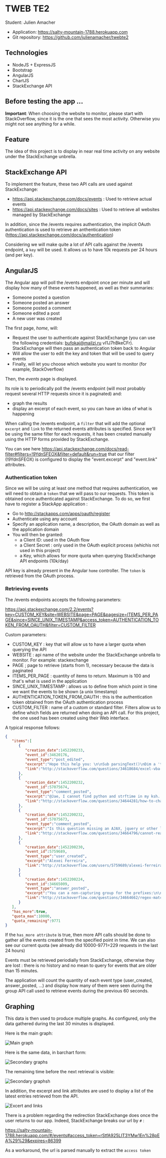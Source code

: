 # TWEB TE2

Student: Julien Amacher

* Application: https://salty-mountain-1788.herokuapp.com
* Git repository: https://github.com/julienamacher/twebte2

## Technologies

* NodeJS + ExpressJS
* Bootstrap
* AngularJS
* ChartJS
* StackExchange API

## Before testing the app ...

**Important**: When choosing the website to monitor, please start with StackOverflow,
since it is the one that sees the most activity. Otherwise you might not see anything for a while.

## Feature

The idea of this project is to display in near real time activity on any website under the StackExchange unbrella.

## StackExchange API

To implement the feature, these two API calls are used against StackExchange:
  * https://api.stackexchange.com/docs/events : Used to retrieve actual events
  * https://api.stackexchange.com/docs/sites : Used to retrieve all websites managed by StackExchange

In addition, since the /events requires authentication, the implicit OAuth authentication is used to retrieve an anthentication token (https://api.stackexchange.com/docs/authentication)

Considering we will make quite a lot of API calls against the /events endpoint, a `key` will be used. It allows us to have 10k requests per 24 hours (and per key).

## AngularJS

The Angular app will poll the /events endpoint once per minute and will display how many of these events happened, as well as their summaries:
- Someone posted a question
- Someone posted an answer
- Someone posted a comment
- Someone edited a post
- A new user was created

The first page, _home_, will:
  * Request the user to authenticate against StackExchange (you can use the following credentials: bufokaj@mailzi.ru vI1J7hBkeCFr). StackExchange will then pass an authentication token back to Angular
  * Will allow the user to edit the key and token that will be used to query events
  * Finally, will let you choose which website you want to monitor (for example, StackOverflow)

Then, the _events_ page is displayed.

Its role is to periodically poll the /events endpoint (will most probably request several HTTP requests since it is paginated) and:
  * graph the results
  * display an excerpt of each event, so you can have an idea of what is happening

When calling the /events endpoint, a `filter` that will add the optional `excerpt` and `link` to the returned events attributes is specified. Since we'll be using the same filter for each requests, it has been created manually using the HTTP forms provided by StackExchange.

You can see here https://api.stackexchange.com/docs/read-filter#filters=!9YdnSFEOX&filter=default&run=true that our filter (!9YdnSFEOX) is configured to display the "event.excerpt" and "event.link" attributes.

### Authentication token

Since we will be using at least one method that requires authentication, we will need to obtain a `token` that we will pass to our requests. This token is obtained once authenticated against StackExchange. To do so, we first have to register a StackApp application :

* Go to http://stackapps.com/apps/oauth/register
* Authenticate using any account
* Specify an application name, a description, the OAuth domain as well as the application domain
* You will then be granted:
  * a Client ID: used in the OAuth flow
  * a Client Secret : only used in the OAuth explicit process (whichis not used in this project)
  * a Key, which allows for more quota when querying StackExchange API endpoints (10k/day)

API key is already present in the Angular `home` controller. The `token` is retrieved from the OAuth process.

### Retrieving events

The /events endpoints accepts the following parameters:

https://api.stackexchange.com/2.2/events?key=CUSTOM_KEY&site=WEBSITE&page=PAGE&pagesize=ITEMS_PER_PAGE&since=SINCE_UNIX_TIMESTAMP&access_token=AUTHENTICATION_TOKEN_FROM_OAUTH&filter=CUSTOM_FILTER

Custom parameters:
  * CUSTOM_KEY : key that will allow us to have a larger quota when querying the API
  * WEBSITE : api name of the website under the StackExchange unbrella to monitor. For example: stackexchange
  * PAGE ; page to retrieve (starts from 1), necessary because the data is paginated
  * ITEMS_PER_PAGE : quantity of items to return. Maximum is 100 and that's what is used in the application
  * SINCE_UNIX_TIMESTAMP : allows us to define from which point in time we want the events to be shown (a unix timestamp)
  * AUTHENTICATION_TOKEN_FROM_OAUTH : this is the authentication token obtained from the OAuth authentication process
  * CUSTOM_FILTER : name of a custom or standard filter. Filters allow us to define which fields are returned when doing an API call. For this project, the one used has been created using their Web interface.

A typical response follows:

```json
{
   "items":[
      {
         "creation_date":1452200233,
         "event_id":34620176,
         "event_type":"post_edited",
         "excerpt":"Hope this help you: \n\nSub parsingText()\nDim a 'to store the parsed text\nDim t\nDim myAscii As Integer\n\na = Split(Range(\"A1\"), \".\")\n\nFor t = 1 To ",
         "link":"http://stackoverflow.com/questions/34618684/excel-vba-script-to-add-multiple-rows-in-cells-after-number-dot-char/34620176#34620176"
      },
      {
         "creation_date":1452200232,
         "event_id":57075674,
         "event_type":"comment_posted",
         "excerpt":"@Jae, I cannot find python and strftime in my ksh.                                                            $ YEST=$(echo $(date +%s) - 60*60*24 | b",
         "link":"http://stackoverflow.com/questions/34644281/how-to-change-month-in-shell-script/34649644#comment57075674_34649644"
      },
      {
         "creation_date":1452200232,
         "event_id":57075673,
         "event_type":"comment_posted",
         "excerpt":"Is this question missing an AJAX, jquery or other library tag?",
         "link":"http://stackoverflow.com/questions/34664796/cannot-read-property-bind-of-undefined-when-binding-2-functions#comment57075673_34664796"
      },
      {
         "creation_date":1452200230,
         "event_id":5759689,
         "event_type":"user_created",
         "excerpt":"Alexei Ferreira",
         "link":"http://stackoverflow.com/users/5759689/alexei-ferreira"
      }
      {
         "creation_date":1452200224,
         "event_id":34665009,
         "event_type":"answer_posted",
         "excerpt":"You can a non-capturing group for the prefixes:\n\n/(?:^|\\s)(american tea)/ig\n\n\nhttps://regex101.com/r/qB0uO2/1\n",
         "link":"http://stackoverflow.com/questions/34664662/regex-matching-for-set-of-words/34665009#34665009"
      }
   ],
   "has_more":true,
   "quota_max":10000,
   "quota_remaining":9771
}
```

If the `has_more attribute` is true, then more API calls should be done to gather all the events created from the specified point in time.
We can also see our current quota (we already did 10000-9771=229 requests in the last 24 hours)

Events must be retrieved periodially from StackExchange, otherwise they are lost : there is no history and no mean to query for events that are older than 15 minutes.

The application will count the quantity of each event type (user_created, answer_posted, ...) and display how many of them were seen during the group API call used to retrieve events during the previous 60 seconds.

## Graphing

This data is then used to produce multiple graphs. As configured, only the data gathered during the last 30 minutes is displayed.

Here is the main graph:

![Main graph](img/n1.png)

Here is the same data, in barchart form:

![Secondary graphs](img/n2.png)

The remaining time before the next retrieval is visible:

![Secondary graphsh](img/n3.png)

In addition, the excerpt and link attributes are used to display a list of the latest entries retrieved from the API.

![Excert and links](img/n4.png)

There is a problem regarding the redirection StackExchange does once the user returns to our app.
Indeed, StackExchange breaks our url by `#` :

https://salty-mountain-1788.herokuapp.com/#/events#access_token=rStfA925LIT3YMw1En%28pEA%29%29&expires=86399

As a workaround, the url is parsed manually to extract the `access token`
